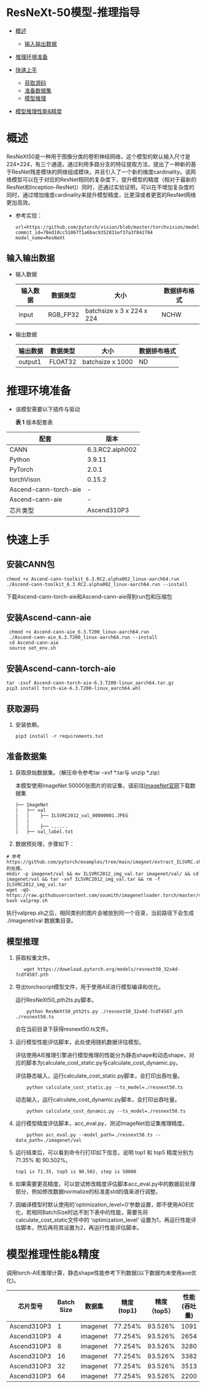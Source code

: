 # ResNeXt-50模型-推理指导


- [概述](#ZH-CN_TOPIC_0000001172161501)

    - [输入输出数据](#section540883920406)



- [推理环境准备](#ZH-CN_TOPIC_0000001126281702)

- [快速上手](#ZH-CN_TOPIC_0000001126281700)

  - [获取源码](#section4622531142816)
  - [准备数据集](#section183221994411)
  - [模型推理](#section741711594517)

- [模型推理性能&精度](#ZH-CN_TOPIC_0000001172201573)





# 概述<a name="ZH-CN_TOPIC_0000001172161501"></a>

ResNeXt50是一种用于图像分类的卷积神经网络，这个模型的默认输入尺寸是224×224，有三个通道。通过利用多路分支的特征提取方法，提出了一种新的基于ResNet残差模块的网络组成模块，并且引入了一个新的维度cardinality。该网络模型可以在于对应的ResNet相同的复杂度下，提升模型的精度（相对于最新的ResNet和Inception-ResNet)）同时，还通过实验证明，可以在不增加复杂度的同时，通过增加维度cardinality来提升模型精度，比更深或者更宽的ResNet网络更加高效。


- 参考实现：

  ```
  url=https://github.com/pytorch/vision/blob/master/torchvision/models/resnet.py
  commit_id=78ed10cc51067f1a6bac9352831ef37a3f842784
  model_name=ResNeXt
  ```
  




## 输入输出数据<a name="section540883920406"></a>

- 输入数据

  | 输入数据 | 数据类型 | 大小                      | 数据排布格式 |
  | -------- | -------- | ------------------------- | ------------ |
  | input    | RGB_FP32 | batchsize x 3 x 224 x 224 | NCHW         |


- 输出数据

  | 输出数据 | 数据类型 | 大小     | 数据排布格式 |
  | -------- | -------- | -------- | ------------ |
  | output1  | FLOAT32  | batchsize x 1000 | ND           |




# 推理环境准备<a name="ZH-CN_TOPIC_0000001126281702"></a>

- 该模型需要以下插件与驱动   

  **表 1**  版本配套表

| 配套                    | 版本              | 
|-----------------------|-----------------| 
| CANN                  | 6.3.RC2.alph002 |                                                       |
| Python                | 3.9.11          |                                                           
| PyTorch               | 2.0.1           |
| torchVison            | 0.15.2          |                                                      |
| Ascend-cann-torch-aie | -               |
| Ascend-cann-aie       | -               |
| 芯片类型                  | Ascend310P3     |                      



# 快速上手<a name="ZH-CN_TOPIC_0000001126281700"></a>

## 安装CANN包

 ```
 chmod +x Ascend-cann-toolkit_6.3.RC2.alpha002_linux-aarch64.run 
./Ascend-cann-toolkit_6.3.RC2.alpha002_linux-aarch64.run --install
 ```
下载Ascend-cann-torch-aie和Ascend-cann-aie得到run包和压缩包
## 安装Ascend-cann-aie
 ```
  chmod +x Ascend-cann-aie_6.3.T200_linux-aarch64.run
  ./Ascend-cann-aie_6.3.T200_linux-aarch64.run --install
  cd Ascend-cann-aie
  source set_env.sh
  ```
## 安装Ascend-cann-torch-aie
 ```
 tar -zxvf Ascend-cann-torch-aie-6.3.T200-linux_aarch64.tar.gz
 pip3 install torch-aie-6.3.T200-linux_aarch64.whl
 ```

## 获取源码<a name="section4622531142816"></a>
1. 安装依赖。

   ```
   pip3 install -r requirements.txt
   ```

## 准备数据集<a name="section183221994411"></a>

1. 获取原始数据集。（解压命令参考tar –xvf  \*.tar与 unzip \*.zip）

   本模型使用ImageNet 50000张图片的验证集，请前往[ImageNet官网](https://image-net.org/download.php)下载数据集
    ```
    ├── ImageNet
    |   ├── val
    |   |    ├── ILSVRC2012_val_00000001.JPEG
    │   |    
    │   |    ├── ......
    |   ├── val_label.txt
    ```

2. 数据预处理，步骤如下：
```
# 参考https://github.com/pytorch/examples/tree/main/imagnet/extract_ILSVRC.sh的处理。
mkdir -p imagenet/val && mv ILSVRC2012_img_val.tar imagenet/val/ && cd imagenet/val && tar -xvf ILSVRC2012_img_val.tar && rm -f ILSVRC2012_img_val.tar
wget -qO- https://raw.githubusercontent.com/soumith/imagenetloader.torch/master/valprep.sh
bash valprep.sh
```
执行valprep.sh之后，相同类别的图片会被放到同一个目录，当前路径下会生成 ./imagenet/val 数据集目录。


## 模型推理<a name="section741711594517"></a>

1. 获取权重文件。

   ```
      wget https://download.pytorch.org/models/resnext50_32x4d-7cdf4587.pth
   ```

2. 导出torchscript模型文件，用于使用AIE进行模型编译和优化。
       
    运行ResNeXt50_pth2ts.py脚本。
    ```
        python ResNeXt50_pth2ts.py ./resnext50_32x4d-7cdf4587.pth ./resnext50.ts
    ```

    会在当前目录下获得resnext50.ts文件。

3. 运行模型性能评估脚本，此处使用随机数据评估模型。
    
    评估使用AIE推理引擎进行模型推理的性能分为静态shape和动态shape，对应的脚本为calculate_cost_static.py与calculate_cost_dynamic.py。

    评估静态输入，运行calculate_cost_static.py脚本，会打印出吞吐量。

    ```
        python calculate_cost_static.py --ts_model=./resnext50.ts
    ```

    动态输入，运行calculate_cost_dynamic.py脚本，会打印出吞吐量。

    ```
        python calculate_cost_dynamic.py --ts_model=./resnext50.ts
    ```
   
4. 运行模型精度评估脚本，acc_eval.py，测试ImageNet验证集推理精度。

    ```
        python acc_eval.py --model_path=./resnext50.ts --data_path=./imagenet/val
    ```
   
5. 运行结束后，可以看到命令行打印如下信息，说明 top1 和 top5 精度分别为 71.35% 和 90.502%。
    ```
    top1 is 71.35, top5 is 90.502, step is 50000
    ```
   
6. 如果需要更高精度，可以尝试修改精度评估脚本acc_eval.py中的数据前处理部分，例如修改数据normalize的标准差std的值来进行调整。

7. 因编译模型时默认使用的‘optimization_level=0’参数设置，即不使用AOE优化，若相同BatchSize时达不到下表中的性能，需要先将
calculate_cost_static文件中的 ‘optimization_level’ 设置为1，再运行性能评估脚本，然后再将其设置为2，再运行性能评估脚本。
# 模型推理性能&精度<a name="ZH-CN_TOPIC_0000001172201573"></a>

调用torch-AIE推理计算，静态shape性能参考下列数据(以下数据均未使用aoe优化)。

| 芯片型号 | Batch Size | 数据集 | 精度(top1) | 精度（top5） | 性能(吞吐量) |
| --------- |------------| ---------- |----------|----------|---------|
|     Ascend310P3      | 1          |     imagenet       | 77.254%  | 93.526%  | 1091    |
|     Ascend310P3      | 4          |     imagenet       | 77.254%   | 93.526%    | 2654    |
|     Ascend310P3      | 8          |     imagenet       | 77.254%   | 93.526%    | 3280    |
|     Ascend310P3      | 16         |     imagenet       | 77.254%   | 93.526%    | 3382    |
|     Ascend310P3      | 32         |     imagenet       | 77.254%   | 93.526%    | 3513    |
|     Ascend310P3      | 64         |     imagenet       | 77.254%   | 93.526%    | 2200    |
